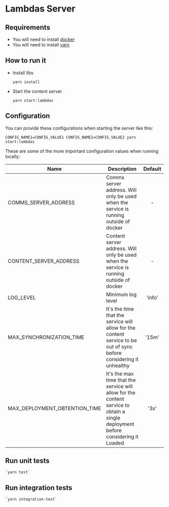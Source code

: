 # Lambdas Server

## Requirements

* You will need to install [docker](https://docs.docker.com/get-docker/)
* You will need to install [yarn](https://classic.yarnpkg.com/en/docs/install/)


## How to run it

* Install libs

    `yarn install`

* Start the content server

    `yarn start:lambdas`


## Configuration

You can provide these configurations when starting the server like this:

`CONFIG_NAME1=CONFIG_VALUE1 CONFIG_NAME2=CONFIG_VALUE2 yarn start:lambdas`

These are some of the more important configuration values when running locally:

| Name | Description | Default |
|------|-------------|:-----:|
| COMMS_SERVER_ADDRESS | Comms server address. Will only be used when the service is running outside of docker | - |
| CONTENT_SERVER_ADDRESS | Content server address. Will only be used when the service is running outside of docker | - |
| LOG_LEVEL | Minimum log level | 'info' |
| MAX_SYNCHRONIZATION_TIME | It's the time that the service will allow for the content service to be out of sync before considering it unhealthy | '15m' |
| MAX_DEPLOYMENT_OBTENTION_TIME | It's the max time that the service will allow for the content service to obtain a single deployment before considering it Loaded | '3s' |

## Run unit tests
    `yarn test`

## Run integration tests
    `yarn integration-test`
